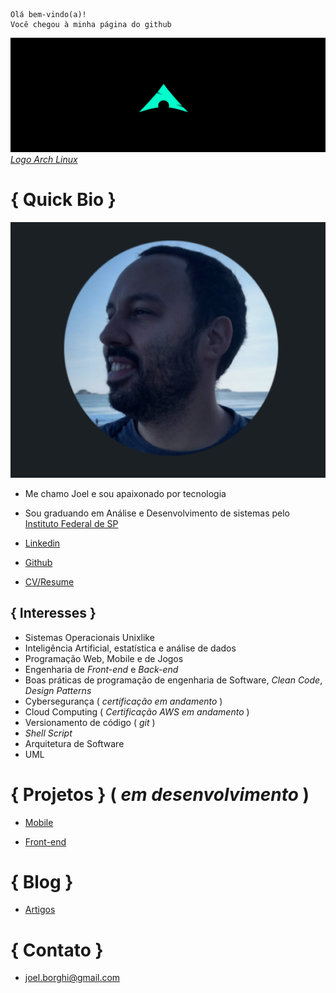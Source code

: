 ```
Olá bem-vindo(a)! 
Você chegou à minha página do github 
```
[![Image](Archlinux.png)](https://archlinux.org/)
[_Logo Arch Linux_](https://archlinux.org/)


# { Quick Bio }



![Image](Perfil.png)


 - Me chamo Joel e sou apaixonado por tecnologia
 - Sou graduando em Análise e Desenvolvimento de sistemas pelo [Instituto Federal de SP](https://bra.ifsp.edu.br)
 
 - [Linkedin](https://www.linkedin.com/in/joel-guerreiro-a35866108)
 
 - [Github](https://github.com/Joelfo123)
 
 - [CV/Resume](https://docs.google.com/document/d/1pTw8HEwxT3avo0taDlutpqDHt7vlrigVOrRjL81HXpU/edit?usp=sharing)

## { Interesses }
 
 - Sistemas Operacionais Unixlike
 - Inteligência Artificial, estatística e análise de dados
 - Programação Web, Mobile e de Jogos 
 - Engenharia de _Front-end_ e _Back-end_
 - Boas práticas de programação de engenharia de Software, _Clean Code_, _Design Patterns_
 - Cybersegurança ( _certificação em andamento_ )
 - Cloud Computing ( _Certificação AWS em andamento_ )
 - Versionamento de código ( _git_ )
 - _Shell Script_
 - Arquitetura de Software
 - UML

# { Projetos } ( _em desenvolvimento_ )

 - [Mobile](url)

 - [Front-end](url)



# { Blog }

- [Artigos](https://techrookie1987.blogspot.com)


# { Contato }

- [joel.borghi@gmail.com](mailto:joel.borghi@gmail.com)
